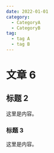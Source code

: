```yaml
---
date: 2022-01-01
category:
  - CategoryA
  - CategoryB
tag:
  - tag A
  - tag B
---
```


# 文章 6

## 标题 2

这里是内容。

### 标题 3

这里是内容。
